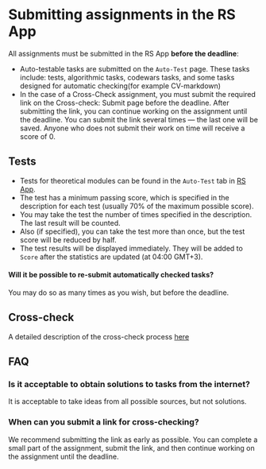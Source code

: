 # Submitting assignments in the RS App

All assignments must be submitted in the RS App **before the deadline**:

- Auto-testable tasks are submitted on the `Auto-Test` page. These tasks include: tests, algorithmic tasks, codewars tasks, and some tasks designed for automatic checking(for example CV-markdown)
- In the case of a Cross-Check assignment, you must submit the required link on the Cross-check: Submit page before the deadline. After submitting the link, you can continue working on the assignment until the deadline. You can submit the link several times — the last one will be saved. Anyone who does not submit their work on time will receive a score of 0.

## Tests

- Tests for theoretical modules can be found in the `Auto-Test` tab in [RS App](https://app.rs.school/).
- The test has a minimum passing score, which is specified in the description for each test (usually 70% of the maximum possible score).
- You may take the test the number of times specified in the description. The last result will be counted.
- Also (if specified), you can take the test more than once, but the test score will be reduced by half.
- The test results will be displayed immediately. They will be added to `Score` after the statistics are updated (at 04:00 GMT+3).

#### Will it be possible to re-submit automatically checked tasks?

You may do so as many times as you wish, but before the deadline.

## Cross-check

A detailed description of the cross-check process [here](cross-check-flow.md)

## FAQ

### Is it acceptable to obtain solutions to tasks from the internet?

It is acceptable to take ideas from all possible sources, but not solutions.

### When can you submit a link for cross-checking?

We recommend submitting the link as early as possible. You can complete a small part of the assignment, submit the link, and then continue working on the assignment until the deadline.
